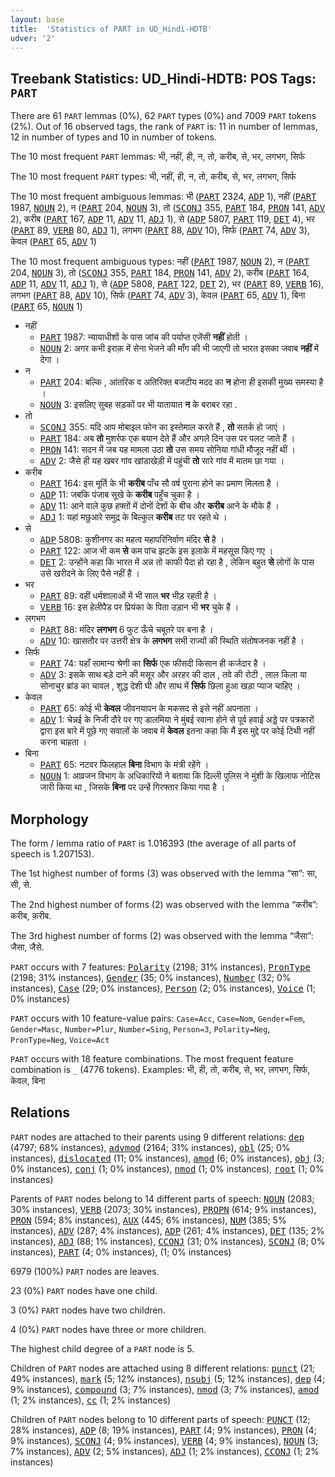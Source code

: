```yaml
---
layout: base
title:  'Statistics of PART in UD_Hindi-HDTB'
udver: '2'
---
```


## Treebank Statistics: UD_Hindi-HDTB: POS Tags: `PART`

There are 61 `PART` lemmas (0%), 62 `PART` types (0%) and 7009 `PART` tokens (2%).
Out of 16 observed tags, the rank of `PART` is: 11 in number of lemmas, 12 in number of types and 10 in number of tokens.

The 10 most frequent `PART` lemmas: भी, नहीं, ही, न, तो, करीब, से, भर, लगभग, सिर्फ

The 10 most frequent `PART` types:  भी, नहीं, ही, न, तो, करीब, से, भर, लगभग, सिर्फ

The 10 most frequent ambiguous lemmas: भी (<tt><a href="hi_hdtb-pos-PART.html">PART</a></tt> 2324, <tt><a href="hi_hdtb-pos-ADP.html">ADP</a></tt> 1), नहीं (<tt><a href="hi_hdtb-pos-PART.html">PART</a></tt> 1987, <tt><a href="hi_hdtb-pos-NOUN.html">NOUN</a></tt> 2), न (<tt><a href="hi_hdtb-pos-PART.html">PART</a></tt> 204, <tt><a href="hi_hdtb-pos-NOUN.html">NOUN</a></tt> 3), तो (<tt><a href="hi_hdtb-pos-SCONJ.html">SCONJ</a></tt> 355, <tt><a href="hi_hdtb-pos-PART.html">PART</a></tt> 184, <tt><a href="hi_hdtb-pos-PRON.html">PRON</a></tt> 141, <tt><a href="hi_hdtb-pos-ADV.html">ADV</a></tt> 2), करीब (<tt><a href="hi_hdtb-pos-PART.html">PART</a></tt> 167, <tt><a href="hi_hdtb-pos-ADP.html">ADP</a></tt> 11, <tt><a href="hi_hdtb-pos-ADV.html">ADV</a></tt> 11, <tt><a href="hi_hdtb-pos-ADJ.html">ADJ</a></tt> 1), से (<tt><a href="hi_hdtb-pos-ADP.html">ADP</a></tt> 5807, <tt><a href="hi_hdtb-pos-PART.html">PART</a></tt> 119, <tt><a href="hi_hdtb-pos-DET.html">DET</a></tt> 4), भर (<tt><a href="hi_hdtb-pos-PART.html">PART</a></tt> 89, <tt><a href="hi_hdtb-pos-VERB.html">VERB</a></tt> 80, <tt><a href="hi_hdtb-pos-ADJ.html">ADJ</a></tt> 1), लगभग (<tt><a href="hi_hdtb-pos-PART.html">PART</a></tt> 88, <tt><a href="hi_hdtb-pos-ADV.html">ADV</a></tt> 10), सिर्फ (<tt><a href="hi_hdtb-pos-PART.html">PART</a></tt> 74, <tt><a href="hi_hdtb-pos-ADV.html">ADV</a></tt> 3), केवल (<tt><a href="hi_hdtb-pos-PART.html">PART</a></tt> 65, <tt><a href="hi_hdtb-pos-ADV.html">ADV</a></tt> 1)

The 10 most frequent ambiguous types:  नहीं (<tt><a href="hi_hdtb-pos-PART.html">PART</a></tt> 1987, <tt><a href="hi_hdtb-pos-NOUN.html">NOUN</a></tt> 2), न (<tt><a href="hi_hdtb-pos-PART.html">PART</a></tt> 204, <tt><a href="hi_hdtb-pos-NOUN.html">NOUN</a></tt> 3), तो (<tt><a href="hi_hdtb-pos-SCONJ.html">SCONJ</a></tt> 355, <tt><a href="hi_hdtb-pos-PART.html">PART</a></tt> 184, <tt><a href="hi_hdtb-pos-PRON.html">PRON</a></tt> 141, <tt><a href="hi_hdtb-pos-ADV.html">ADV</a></tt> 2), करीब (<tt><a href="hi_hdtb-pos-PART.html">PART</a></tt> 164, <tt><a href="hi_hdtb-pos-ADP.html">ADP</a></tt> 11, <tt><a href="hi_hdtb-pos-ADV.html">ADV</a></tt> 11, <tt><a href="hi_hdtb-pos-ADJ.html">ADJ</a></tt> 1), से (<tt><a href="hi_hdtb-pos-ADP.html">ADP</a></tt> 5808, <tt><a href="hi_hdtb-pos-PART.html">PART</a></tt> 122, <tt><a href="hi_hdtb-pos-DET.html">DET</a></tt> 2), भर (<tt><a href="hi_hdtb-pos-PART.html">PART</a></tt> 89, <tt><a href="hi_hdtb-pos-VERB.html">VERB</a></tt> 16), लगभग (<tt><a href="hi_hdtb-pos-PART.html">PART</a></tt> 88, <tt><a href="hi_hdtb-pos-ADV.html">ADV</a></tt> 10), सिर्फ (<tt><a href="hi_hdtb-pos-PART.html">PART</a></tt> 74, <tt><a href="hi_hdtb-pos-ADV.html">ADV</a></tt> 3), केवल (<tt><a href="hi_hdtb-pos-PART.html">PART</a></tt> 65, <tt><a href="hi_hdtb-pos-ADV.html">ADV</a></tt> 1), बिना (<tt><a href="hi_hdtb-pos-PART.html">PART</a></tt> 65, <tt><a href="hi_hdtb-pos-NOUN.html">NOUN</a></tt> 1)


* नहीं
  * <tt><a href="hi_hdtb-pos-PART.html">PART</a></tt> 1987: न्यायाधीशों के पास जांच की पर्याप्त एजेंसी <b>नहीं</b> होती ।
  * <tt><a href="hi_hdtb-pos-NOUN.html">NOUN</a></tt> 2: अगर कभी इराक़ में सेना भेजने की माँग की भी जाएगी तो भारत इसका जवाब <b>नहीं</b> में देगा ।
* न
  * <tt><a href="hi_hdtb-pos-PART.html">PART</a></tt> 204: बल्कि , आंतरिक व अतिरिक्त बजटीय मदद का <b>न</b> होना ही इसकी मुख्य समस्या है ।
  * <tt><a href="hi_hdtb-pos-NOUN.html">NOUN</a></tt> 3: इसलिए सुबह सड़कों पर भी यातायात <b>न</b> के बराबर रहा .
* तो
  * <tt><a href="hi_hdtb-pos-SCONJ.html">SCONJ</a></tt> 355: यदि आप मोबाइल फोन का इस्तेमाल करते हैं , <b>तो</b> सतर्क हो जाएं ।
  * <tt><a href="hi_hdtb-pos-PART.html">PART</a></tt> 184: अब <b>तो</b> मुशर्रफ एक बयान देते हैं और अगले दिन उस पर पलट जाते हैं ।
  * <tt><a href="hi_hdtb-pos-PRON.html">PRON</a></tt> 141: सदन में जब यह मामला उठा <b>तो</b> उस समय सोनिया गांधी मौजूद नहीं थीं ।
  * <tt><a href="hi_hdtb-pos-ADV.html">ADV</a></tt> 2: जैसे ही यह खबर गांव खांडाखेड़ी में पहुंची <b>तो</b> सारे गांव में मातम छा गया ।
* करीब
  * <tt><a href="hi_hdtb-pos-PART.html">PART</a></tt> 164: इस मूर्ति के भी <b>करीब</b> पाँच सौ वर्ष पुराना होने का प्रमाण मिलता है ।
  * <tt><a href="hi_hdtb-pos-ADP.html">ADP</a></tt> 11: जबकि पंजाब सूखे के <b>करीब</b> पहुँच चुका है ।
  * <tt><a href="hi_hdtb-pos-ADV.html">ADV</a></tt> 11: आने वाले कुछ हफ्तों में दोनों देशों के बीच और <b>करीब</b> आने के मौके हैं ।
  * <tt><a href="hi_hdtb-pos-ADJ.html">ADJ</a></tt> 1: यहां मछुआरे समुद्र के बिल्कुल <b>करीब</b> तट पर रहते थे ।
* से
  * <tt><a href="hi_hdtb-pos-ADP.html">ADP</a></tt> 5808: कुशीनगर का महत्‍व महापरिनिर्वाण मंदिर <b>से</b> है ।
  * <tt><a href="hi_hdtb-pos-PART.html">PART</a></tt> 122: आज भी कम <b>से</b> कम पांच झटके इस इलाके में महसूस किए गए ।
  * <tt><a href="hi_hdtb-pos-DET.html">DET</a></tt> 2: उन्होंने कहा कि भारत में अन्न तो काफी पैदा हो रहा है , लेकिन बहुत <b>से</b> लोगों के पास उसे खरीदने के लिए पैसे नहीं हैं ।
* भर
  * <tt><a href="hi_hdtb-pos-PART.html">PART</a></tt> 89: वहीं धर्मशालाओं में भी साल <b>भर</b> भीड़ रहती है ।
  * <tt><a href="hi_hdtb-pos-VERB.html">VERB</a></tt> 16: इस हेलीपैड पर प्रियंका के पिता उड़ान भी <b>भर</b> चुके हैं ।
* लगभग
  * <tt><a href="hi_hdtb-pos-PART.html">PART</a></tt> 88: मंदिर <b>लगभग</b> 6 फुट ऊँचे चबूतरे पर बना है ।
  * <tt><a href="hi_hdtb-pos-ADV.html">ADV</a></tt> 10: खासतौर पर उत्तरी क्षेत्र के <b>लगभग</b> सभी राज्यों की स्थिति संतोषजनक नहीं है ।
* सिर्फ
  * <tt><a href="hi_hdtb-pos-PART.html">PART</a></tt> 74: यहाँ सामान्य श्रेणी का <b>सिर्फ</b> एक फीसदी किसान ही कर्जदार है ।
  * <tt><a href="hi_hdtb-pos-ADV.html">ADV</a></tt> 3: इसके साथ बड़े दाने की मसूर और अरहर की दाल , तवे की रोटी , लाल किला या सोनाचुर ब्रांड का चावल , शुद्ध देशी घी और साथ में <b>सिर्फ</b> छिला हुआ खड़ा प्याज चाहिए ।
* केवल
  * <tt><a href="hi_hdtb-pos-PART.html">PART</a></tt> 65: कोई भी <b>केवल</b> जीवनयापन के मकसद से इसे नहीं अपनाता ।
  * <tt><a href="hi_hdtb-pos-ADV.html">ADV</a></tt> 1: चेन्नई के निजी दौरे पर गए डालमिया ने मुंबई रवाना होने से पूर्व हवाई अड्डे पर पत्रकारों द्वारा इस बारे में पूछे गए सवालों के जवाब में <b>केवल</b> इतना कहा कि मैं इस मुद्दे पर कोई टिथी नहीं करना चाहता ।
* बिना
  * <tt><a href="hi_hdtb-pos-PART.html">PART</a></tt> 65: नटवर फिलहाल <b>बिना</b> विभाग के मंत्री रहेंगे ।
  * <tt><a href="hi_hdtb-pos-NOUN.html">NOUN</a></tt> 1: आव्रजन विभाग के अधिकारियों ने बताया कि दिल्ली पुलिस ने मुंशी के खिलाफ नोटिस जारी किया था , जिसके <b>बिना</b> पर उन्हें गिरफ्तार किया गया है ।

## Morphology

The form / lemma ratio of `PART` is 1.016393 (the average of all parts of speech is 1.207153).

The 1st highest number of forms (3) was observed with the lemma “सा”: सा, सी, से.

The 2nd highest number of forms (2) was observed with the lemma “करीब”: करीब, क़रीब.

The 3rd highest number of forms (2) was observed with the lemma “जैसा”: जैसा, जैसे.

`PART` occurs with 7 features: <tt><a href="hi_hdtb-feat-Polarity.html">Polarity</a></tt> (2198; 31% instances), <tt><a href="hi_hdtb-feat-PronType.html">PronType</a></tt> (2198; 31% instances), <tt><a href="hi_hdtb-feat-Gender.html">Gender</a></tt> (35; 0% instances), <tt><a href="hi_hdtb-feat-Number.html">Number</a></tt> (32; 0% instances), <tt><a href="hi_hdtb-feat-Case.html">Case</a></tt> (29; 0% instances), <tt><a href="hi_hdtb-feat-Person.html">Person</a></tt> (2; 0% instances), <tt><a href="hi_hdtb-feat-Voice.html">Voice</a></tt> (1; 0% instances)

`PART` occurs with 10 feature-value pairs: `Case=Acc`, `Case=Nom`, `Gender=Fem`, `Gender=Masc`, `Number=Plur`, `Number=Sing`, `Person=3`, `Polarity=Neg`, `PronType=Neg`, `Voice=Act`

`PART` occurs with 18 feature combinations.
The most frequent feature combination is `_` (4776 tokens).
Examples: भी, ही, तो, करीब, से, भर, लगभग, सिर्फ, केवल, बिना


## Relations

`PART` nodes are attached to their parents using 9 different relations: <tt><a href="hi_hdtb-dep-dep.html">dep</a></tt> (4797; 68% instances), <tt><a href="hi_hdtb-dep-advmod.html">advmod</a></tt> (2164; 31% instances), <tt><a href="hi_hdtb-dep-obl.html">obl</a></tt> (25; 0% instances), <tt><a href="hi_hdtb-dep-dislocated.html">dislocated</a></tt> (11; 0% instances), <tt><a href="hi_hdtb-dep-amod.html">amod</a></tt> (6; 0% instances), <tt><a href="hi_hdtb-dep-obj.html">obj</a></tt> (3; 0% instances), <tt><a href="hi_hdtb-dep-conj.html">conj</a></tt> (1; 0% instances), <tt><a href="hi_hdtb-dep-nmod.html">nmod</a></tt> (1; 0% instances), <tt><a href="hi_hdtb-dep-root.html">root</a></tt> (1; 0% instances)

Parents of `PART` nodes belong to 14 different parts of speech: <tt><a href="hi_hdtb-pos-NOUN.html">NOUN</a></tt> (2083; 30% instances), <tt><a href="hi_hdtb-pos-VERB.html">VERB</a></tt> (2073; 30% instances), <tt><a href="hi_hdtb-pos-PROPN.html">PROPN</a></tt> (614; 9% instances), <tt><a href="hi_hdtb-pos-PRON.html">PRON</a></tt> (594; 8% instances), <tt><a href="hi_hdtb-pos-AUX.html">AUX</a></tt> (445; 6% instances), <tt><a href="hi_hdtb-pos-NUM.html">NUM</a></tt> (385; 5% instances), <tt><a href="hi_hdtb-pos-ADV.html">ADV</a></tt> (287; 4% instances), <tt><a href="hi_hdtb-pos-ADP.html">ADP</a></tt> (261; 4% instances), <tt><a href="hi_hdtb-pos-DET.html">DET</a></tt> (135; 2% instances), <tt><a href="hi_hdtb-pos-ADJ.html">ADJ</a></tt> (88; 1% instances), <tt><a href="hi_hdtb-pos-CCONJ.html">CCONJ</a></tt> (31; 0% instances), <tt><a href="hi_hdtb-pos-SCONJ.html">SCONJ</a></tt> (8; 0% instances), <tt><a href="hi_hdtb-pos-PART.html">PART</a></tt> (4; 0% instances),  (1; 0% instances)

6979 (100%) `PART` nodes are leaves.

23 (0%) `PART` nodes have one child.

3 (0%) `PART` nodes have two children.

4 (0%) `PART` nodes have three or more children.

The highest child degree of a `PART` node is 5.

Children of `PART` nodes are attached using 8 different relations: <tt><a href="hi_hdtb-dep-punct.html">punct</a></tt> (21; 49% instances), <tt><a href="hi_hdtb-dep-mark.html">mark</a></tt> (5; 12% instances), <tt><a href="hi_hdtb-dep-nsubj.html">nsubj</a></tt> (5; 12% instances), <tt><a href="hi_hdtb-dep-dep.html">dep</a></tt> (4; 9% instances), <tt><a href="hi_hdtb-dep-compound.html">compound</a></tt> (3; 7% instances), <tt><a href="hi_hdtb-dep-nmod.html">nmod</a></tt> (3; 7% instances), <tt><a href="hi_hdtb-dep-amod.html">amod</a></tt> (1; 2% instances), <tt><a href="hi_hdtb-dep-cc.html">cc</a></tt> (1; 2% instances)

Children of `PART` nodes belong to 10 different parts of speech: <tt><a href="hi_hdtb-pos-PUNCT.html">PUNCT</a></tt> (12; 28% instances), <tt><a href="hi_hdtb-pos-ADP.html">ADP</a></tt> (8; 19% instances), <tt><a href="hi_hdtb-pos-PART.html">PART</a></tt> (4; 9% instances), <tt><a href="hi_hdtb-pos-PRON.html">PRON</a></tt> (4; 9% instances), <tt><a href="hi_hdtb-pos-SCONJ.html">SCONJ</a></tt> (4; 9% instances), <tt><a href="hi_hdtb-pos-VERB.html">VERB</a></tt> (4; 9% instances), <tt><a href="hi_hdtb-pos-NOUN.html">NOUN</a></tt> (3; 7% instances), <tt><a href="hi_hdtb-pos-ADV.html">ADV</a></tt> (2; 5% instances), <tt><a href="hi_hdtb-pos-ADJ.html">ADJ</a></tt> (1; 2% instances), <tt><a href="hi_hdtb-pos-CCONJ.html">CCONJ</a></tt> (1; 2% instances)

